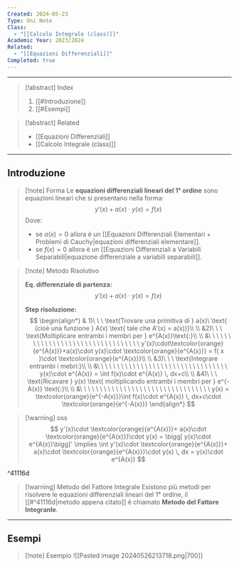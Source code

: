 ```yaml
---
Created: 2024-05-23
Type: Uni Note
Class:
  - "[[Calcolo Integrale (class)]]"
Academic Year: 2023/2024
Related:
  - "[[Equazioni Differenziali]]"
Completed: true
---
```

---

>[!abstract] Index
>1. [[#Introduzione]]
>2. [[#Esempi]]

>[!abstract] Related
>- [[Equazioni Differenziali]]
>- [[Calcolo Integrale (class)]]

---
## Introduzione

>[!note] Forma
>Le **equazioni differenziali lineari del 1° ordine** sono equazioni lineari che si presentano nella forma:
>$$
>y'(x)+a(x)\cdot y(x)=f(x)
>$$
>Dove:
>- se $a(x) = 0$ allora è un [[Equazioni Differenziali Elementari + Problemi di Cauchy|equazioni differenziali elementare]].
>- se $f(x)= 0$ allora è un [[Equazioni Differenziali a Variabili Separabili|equazione differenziale a variabili separabili]].

>[!note] Metodo Risolutivo
>
>**Eq. differenziale di partenza:**
>$$
>y'(x)+a(x)\cdot y(x)=f(x)
>$$
>
>**Step risoluzione:**
>$$
>\begin{align*}
>& 1)\ \ \ \text{Trovare una primitiva di } a(x)\ \text{ (cioè una funzione } A(x) \text{ tale che A'(x) = a(x))}\\ \\
>&2)\ \ \ \text{Moltiplicare entrambi i membri per } e^{A(x)}\text{:}\\ \\
>&\ \ \ \ \ \ \ \ \ \ \ \ \ \ \ \ \ \ \ \ \ \ \ \ \ \ \ \ \ \ \ \ \ y'(x)\cdot\textcolor{orange}{e^{A(x)}}+a(x)\cdot y(x)\cdot \textcolor{orange}{e^{A(x)}} = f( x )\cdot \textcolor{orange}{e^{A(x)}}\\ \\
>&3)\ \ \ \text{Integrare entrambi i mebri:}\\ \\
>&\ \ \ \ \ \ \ \ \ \ \ \ \ \ \ \ \ \ \ \ \ \ \ \ \ \ \ \ \ \ \ \ \ y(x)\cdot e^{A(x)} = \int f(x)\cdot e^{A(x)} \, dx+c\\ \\
>&4)\ \ \ \text{Ricavare } y(x) \text{ moltiplicando entrambi i membri per } e^{-A(x)} \text{:}\\ \\
>&\ \ \ \ \ \ \ \ \ \ \ \ \ \ \ \ \ \ \ \ \ \ \ \ \ \ \ \ \ \ \ \ \ y(x) = \textcolor{orange}{e^{-A(x)}}\int f(x)\cdot e^{A(x)} \, dx+c\cdot \textcolor{orange}{e^{-A(x)}}
>\end{align*}
>$$

>[!warning] oss
>$$
>y'(x)\cdot \textcolor{orange}{e^{A(x)}}+ a(x)\cdot \textcolor{orange}{e^{A(x)}}\cdot y(x) = \bigg[ y(x)\cdot e^{A(x)}\bigg]' \implies \int y'(x)\cdot \textcolor{orange}{e^{A(x)}}+ a(x)\cdot \textcolor{orange}{e^{A(x)}}\cdot y(x) \, dx = y(x)\cdot e^{A(x)}
>$$

^41116d

>[!warning] Metodo del Fattore Integrale
>Esistono più metodi per risolvere le equazioni differenziali lineari del 1° ordine, il [[#^41116d|metodo appena citato]] è chiamato **Metodo del Fattore Integranle**.

---
## Esempi

>[!note] Esempio
>![[Pasted image 20240526213718.png|700]]

